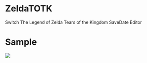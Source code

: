 # ZeldaTOTK
Switch The Legend of Zelda Tears of the Kingdom SaveDate Editor

# Sample
<img src=https://github.com/turtle-insect/ZeldaTOTK/assets/30800900/bac18c9b-6ab9-4872-acbf-d036ac599aec/>
